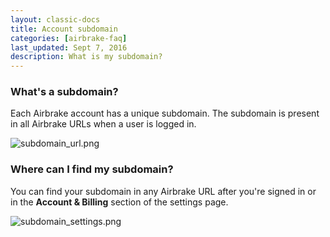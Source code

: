 ```yaml
---
layout: classic-docs
title: Account subdomain
categories: [airbrake-faq]
last_updated: Sept 7, 2016
description: What is my subdomain?
---
```


### What's a subdomain?
Each Airbrake account has a unique subdomain.  The subdomain is present in all Airbrake URLs when a user is logged in.

![subdomain_url.png](/docs/assets/img/docs/airbrake/subdomain_url.png)

### Where can I find my subdomain?
You can find your subdomain in any Airbrake URL after you're signed in or in the **Account & Billing** section of the settings page.

![subdomain_settings.png](/docs/assets/img/docs/airbrake/subdomain_settings.png)

